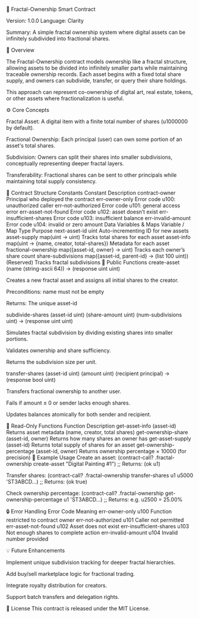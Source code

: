 📜 Fractal-Ownership Smart Contract

Version: 1.0.0
Language: Clarity

Summary: A simple fractal ownership system where digital assets can be infinitely subdivided into fractional shares.

🧩 Overview

The Fractal-Ownership contract models ownership like a fractal structure, allowing assets to be divided into infinitely smaller parts while maintaining traceable ownership records. Each asset begins with a fixed total share supply, and owners can subdivide, transfer, or query their share holdings.

This approach can represent co-ownership of digital art, real estate, tokens, or other assets where fractionalization is useful.

⚙️ Core Concepts

Fractal Asset: A digital item with a finite total number of shares (u1000000 by default).

Fractional Ownership: Each principal (user) can own some portion of an asset's total shares.

Subdivision: Owners can split their shares into smaller subdivisions, conceptually representing deeper fractal layers.

Transferability: Fractional shares can be sent to other principals while maintaining total supply consistency.

📂 Contract Structure
Constants
Constant	Description
contract-owner	Principal who deployed the contract
err-owner-only	Error code u100: unauthorized caller
err-not-authorized	Error code u101: general access error
err-asset-not-found	Error code u102: asset doesn’t exist
err-insufficient-shares	Error code u103: insufficient balance
err-invalid-amount	Error code u104: invalid or zero amount
Data Variables & Maps
Variable / Map	Type	Purpose
next-asset-id	uint	Auto-incrementing ID for new assets
asset-supply	map(uint → uint)	Tracks total shares for each asset
asset-info	map(uint → {name, creator, total-shares})	Metadata for each asset
fractional-ownership	map({asset-id, owner} → uint)	Tracks each owner’s share count
share-subdivisions	map({asset-id, parent-id} → (list 100 uint))	(Reserved) Tracks fractal subdivisions
🚀 Public Functions
create-asset (name (string-ascii 64)) → (response uint uint)

Creates a new fractal asset and assigns all initial shares to the creator.

Preconditions: name must not be empty

Returns: The unique asset-id

subdivide-shares (asset-id uint) (share-amount uint) (num-subdivisions uint) → (response uint uint)

Simulates fractal subdivision by dividing existing shares into smaller portions.

Validates ownership and share sufficiency.

Returns the subdivision size per unit.

transfer-shares (asset-id uint) (amount uint) (recipient principal) → (response bool uint)

Transfers fractional ownership to another user.

Fails if amount ≤ 0 or sender lacks enough shares.

Updates balances atomically for both sender and recipient.

🧠 Read-Only Functions
Function	Description
get-asset-info (asset-id)	Returns asset metadata (name, creator, total shares)
get-ownership-share (asset-id, owner)	Returns how many shares an owner has
get-asset-supply (asset-id)	Returns total supply of shares for an asset
get-ownership-percentage (asset-id, owner)	Returns ownership percentage × 10000 (for precision)
🧪 Example Usage
Create an asset:
(contract-call? .fractal-ownership create-asset "Digital Painting #1")
;; Returns: (ok u1)

Transfer shares:
(contract-call? .fractal-ownership transfer-shares u1 u5000 'ST3ABCD...)
;; Returns: (ok true)

Check ownership percentage:
(contract-call? .fractal-ownership get-ownership-percentage u1 'ST3ABCD...)
;; Returns: e.g. u2500 = 25.00%

🔒 Error Handling
Error	Code	Meaning
err-owner-only	u100	Function restricted to contract owner
err-not-authorized	u101	Caller not permitted
err-asset-not-found	u102	Asset does not exist
err-insufficient-shares	u103	Not enough shares to complete action
err-invalid-amount	u104	Invalid number provided

💡 Future Enhancements

Implement unique subdivision tracking for deeper fractal hierarchies.

Add buy/sell marketplace logic for fractional trading.

Integrate royalty distribution for creators.

Support batch transfers and delegation rights.

📜 License
This contract is released under the MIT License.